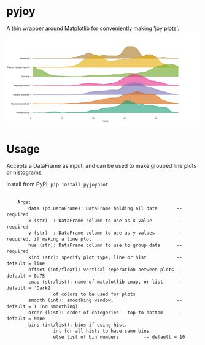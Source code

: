 # pyjoy

A thin wrapper around Matplotlib for conveniently making '[joy plots](https://github.com/clauswilke/ggjoy)'. 
![joyplot](activities.png)

# Usage

Accepts a DataFrame as input, and can be used to make grouped line plots or histograms.

Install from PyPI, ```pip install pyjoyplot```

```

	Args:
		data (pd.DataFrame): DataFrame holding all data       -- required
		x (str)  : DataFrame column to use as x value         -- required
		y (str)  : DataFrame column to use as y values        -- required, if making a line plot
		hue (str): DataFrame column to use to group data      -- required
		kind (str): specify plot type; line or hist 	      -- default = line
		offset (int/float): vertical seperation between plots -- default = 0.75
		cmap (str/list): name of matplotlib cmap, or list     -- default = 'Dark2'
				 of colors to be used for plots
		smooth (int): smoothing window,                       -- default = 1 (no smoothing)
		order (list): order of categories - top to bottom     -- default = None 
		bins (int/list): bins if using hist. 
				 int for all hists to have same bins
				 else list of bin numbers	      -- default = 10
```
